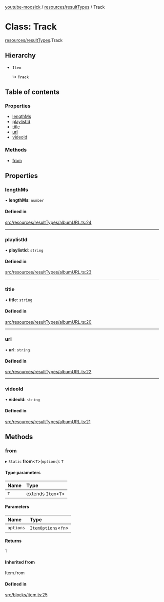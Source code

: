 [youtube-moosick](../README.md) / [resources/resultTypes](../modules/resources_resultTypes.md) / Track

# Class: Track

[resources/resultTypes](../modules/resources_resultTypes.md).Track

## Hierarchy

- `Item`

  ↳ **`Track`**

## Table of contents

### Properties

- [lengthMs](resources_resultTypes.Track.md#lengthms)
- [playlistId](resources_resultTypes.Track.md#playlistid)
- [title](resources_resultTypes.Track.md#title)
- [url](resources_resultTypes.Track.md#url)
- [videoId](resources_resultTypes.Track.md#videoid)

### Methods

- [from](resources_resultTypes.Track.md#from)

## Properties

### lengthMs

• **lengthMs**: `number`

#### Defined in

[src/resources/resultTypes/albumURL.ts:24](https://github.com/EvasiveXkiller/youtube-moosick/blob/16dc7f0/src/resources/resultTypes/albumURL.ts#L24)

___

### playlistId

• **playlistId**: `string`

#### Defined in

[src/resources/resultTypes/albumURL.ts:23](https://github.com/EvasiveXkiller/youtube-moosick/blob/16dc7f0/src/resources/resultTypes/albumURL.ts#L23)

___

### title

• **title**: `string`

#### Defined in

[src/resources/resultTypes/albumURL.ts:20](https://github.com/EvasiveXkiller/youtube-moosick/blob/16dc7f0/src/resources/resultTypes/albumURL.ts#L20)

___

### url

• **url**: `string`

#### Defined in

[src/resources/resultTypes/albumURL.ts:22](https://github.com/EvasiveXkiller/youtube-moosick/blob/16dc7f0/src/resources/resultTypes/albumURL.ts#L22)

___

### videoId

• **videoId**: `string`

#### Defined in

[src/resources/resultTypes/albumURL.ts:21](https://github.com/EvasiveXkiller/youtube-moosick/blob/16dc7f0/src/resources/resultTypes/albumURL.ts#L21)

## Methods

### from

▸ `Static` **from**<`T`\>(`options`): `T`

#### Type parameters

| Name | Type |
| :------ | :------ |
| `T` | extends `Item`<`T`\> |

#### Parameters

| Name | Type |
| :------ | :------ |
| `options` | `ItemOptions`<`fn`\> |

#### Returns

`T`

#### Inherited from

Item.from

#### Defined in

[src/blocks/item.ts:25](https://github.com/EvasiveXkiller/youtube-moosick/blob/16dc7f0/src/blocks/item.ts#L25)
